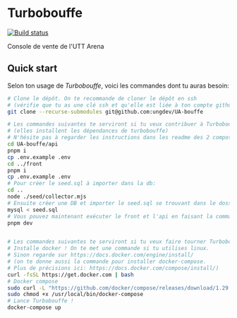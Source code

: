 # Turbobouffe
[![Build status](https://github.com/ungdev/UA-bouffe/actions/workflows/ci.yml/badge.svg)](https://github.com/ungdev/UA-bouffe/actions/workflows/ci.yml)

Console de vente de l'UTT Arena

## Quick start

Selon ton usage de _Turbobouffe_, voici les commandes dont tu auras besoin:

```sh
# Clone le dépôt. On te recommande de cloner le dépôt en ssh
# (vérifie que tu as une clé ssh et qu'elle est liée à ton compte github)
git clone --recurse-submodules git@github.com:ungdev/UA-bouffe

# Les commandes suivantes te serviront si tu veux contribuer à Turbobouffe !
# (elles installent les dépendances de turbobouffe)
# N'hésite pas à regarder les instructions dans les readme des 2 composants
cd UA-bouffe/api
pnpm i
cp .env.example .env
cd ../front
pnpm i
cp .env.example .env
# Pour créer le seed.sql à importer dans la db:
cd ..
node ./seed/collector.mjs
# Ensuite créer une DB et importer le seed.sql se trouvant dans le dossier actuel
mysql < seed.sql
# Vous pouvez maintenant exécuter le front et l'api en faisant la commande suivant dans chacun des 2 dossiers:
pnpm dev


# Les commandes suivantes te serviront si tu veux faire tourner Turbobouffe !
# Installe docker ! On te met une commande si tu utilises linux.
# Sinon regarde sur https://docs.docker.com/engine/install/
# (on te donne aussi la commande pour installer docker-compose.
# Plus de précisions ici: https://docs.docker.com/compose/install/)
curl -fsSL https://get.docker.com | bash
# Docker compose
sudo curl -L "https://github.com/docker/compose/releases/download/1.29.2/docker-compose-$(uname -s)-$(uname -m)" -o /usr/local/bin/docker-compose
sudo chmod +x /usr/local/bin/docker-compose
# Lance Turbobouffe !
docker-compose up
```